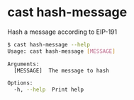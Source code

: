 # cast hash-message

Hash a message according to EIP-191

```bash
$ cast hash-message --help
Usage: cast hash-message [MESSAGE]

Arguments:
  [MESSAGE]  The message to hash

Options:
  -h, --help  Print help
```
